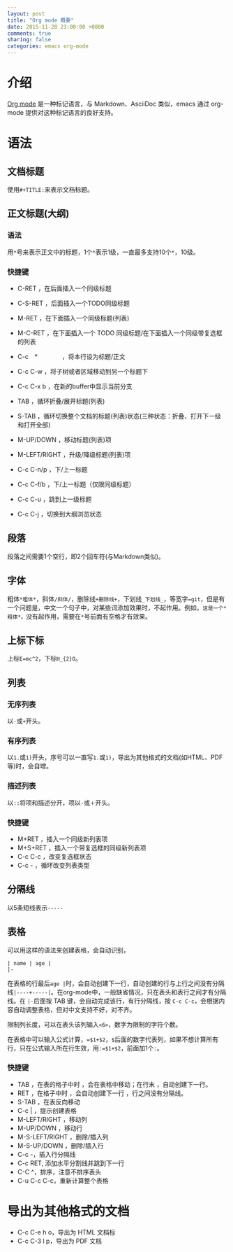 ```yaml
---
layout: post
title: "Org mode 概要"
date: 2015-11-28 23:00:00 +0800
comments: true
sharing: false
categories: emacs org-mode
---
```


# 介绍

[Org mode](http://orgmode.org) 是一种标记语言，与 Markdown、AsciiDoc 类似，emacs 通过 org-mode 提供对这种标记语言的良好支持。

# 语法

## 文档标题

使用`#+TITLE:`来表示文档标题。

## 正文标题(大纲)

### 语法

用`*`号来表示正文中的标题，1个`*`表示1级，一直最多支持10个`*`，10级。

### 快捷键

* C-RET        ，在后面插入一个同级标题
* C-S-RET      ，后面插入一个TODO同级标题
* M-RET        ，在下面插入一个同级标题(列表)
* M-C-RET      ，在下面插入一个 TODO 同级标题/在下面插入一个同级带复选框的列表
* C-c　*　　　　，将本行设为标题/正文
* C-c C-w     ，将子树或者区域移动到另一个标题下
* C-c C-x b   ，在新的buffer中显示当前分支
* TAB          ，循环折叠/展开标题(列表)
* S-TAB        ，循环切换整个文档的标题(列表)状态(三种状态：折叠、打开下一级和打开全部)
* M-UP/DOWN    ，移动标题(列表)项
* M-LEFT/RIGHT ，升级/降级标题(列表)项

* C-c C-n/p	   ，下/上一标题
* C-c C-f/b	   ，下/上一标题（仅限同级标题）
* C-c C-u	   ，跳到上一级标题

* C-c C-j	   ，切换到大纲浏览状态


## 段落

段落之间需要1个空行，即2个回车符(与Markdown类似)。

## 字体

粗体`*粗体*`，斜体`/斜体/`，删除线`+删除线+`，下划线`_下划线_`，等宽字`=git`，但是有一个问题是，中文一个句子中，对某些词添加效果时，不起作用。例如，`这是一个*粗体*。`没有起作用，需要在`*`号前面有空格才有效果。

## 上标下标

上标`E=mc^2`，下标`H_{2}O`。

## 列表

### 无序列表

以`-`或`+`开头。

### 有序列表

以`1.`或`1)`开头，序号可以一直写`1.`或`1)`，导出为其他格式的文档(如HTML、PDF等)时，会自增。

### 描述列表

以`::`将项和描述分开，项以`-`或`＋`开头。

### 快捷键

* M+RET   ，插入一个同级新列表项
* M+S+RET ，插入一个带复选框的同级新列表项
* C-c C-c ，改变复选框状态
* C-c -   ，循环改变列表类型

## 分隔线

以5条短线表示`-----`

## 表格

可以用这样的语法来创建表格，会自动识别，

    | name | age |
    |-

在表格的行最后`age |`时，会自动创建下一行，自动创建的行与上行之间没有分隔线`|----+-----|`。在org-mode中，一般缺省情况，只在表头和表行之间才有分隔线。在 `|-`后面按 TAB 键，会自动完成该行，有行分隔线，按 `C-c C-c`，会根据内容自动调整表格，但对中文支持不好，对不齐。

限制列长度，可以在表头该列输入`<6>`，数字为限制的字符个数。

在表格中可以输入公式计算，`=$1+$2`，`$`后面的数字代表列，如果不想计算所有行，只在公式输入所在行生效，用`:=$1+$2`，前面加1个`:`。

### 快捷键

* TAB            ，在表的格子中时 ，会在表格中移动；在行末 ，自动创建下一行。
* RET            ，在格子中时     ，会自动创建下一行       ，行之间没有分隔线。
* S-TAB          ，在表反向移动
* C-c |          ，提示创建表格
* M-LEFT/RIGHT   ，移动列
* M-UP/DOWN      ，移动行
* M-S-LEFT/RIGHT ，删除/插入列
* M-S-UP/DOWN    ，删除/插入行
* C-c -，插入行分隔线
* C-c RET, 添加水平分割线并跳到下一行
* C-C ^，排序，注意不排序表头
* C-u C-c C-c，重新计算整个表格


# 导出为其他格式的文档

* C-c C-e h o，导出为 HTML 文档标
* C-c C-3 l p，导出为 PDF 文档
